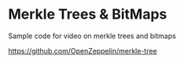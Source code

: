 # Merkle Trees & BitMaps

Sample code for video on merkle trees and bitmaps

https://github.com/OpenZeppelin/merkle-tree
